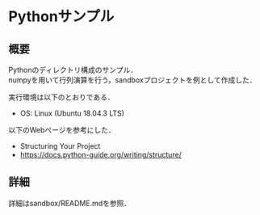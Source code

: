 # Pythonサンプル

## 概要

Pythonのディレクトリ構成のサンプル．    
numpyを用いて行列演算を行う，sandboxプロジェクトを例として作成した．

実行環境は以下のとおりである．

* OS: Linux (Ubuntu 18.04.3 LTS)

以下のWebページを参考にした．
* Structuring Your Project
* https://docs.python-guide.org/writing/structure/

## 詳細

詳細はsandbox/README.mdを参照．

